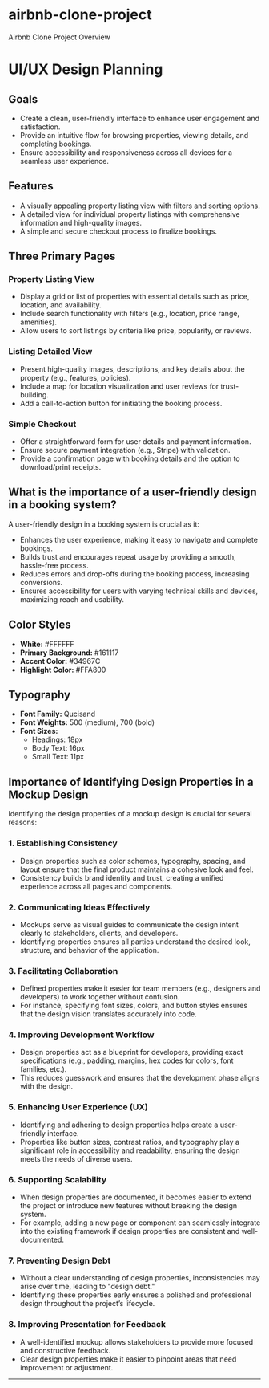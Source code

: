 # airbnb-clone-project
Airbnb Clone Project Overview

# UI/UX Design Planning

## Goals
- Create a clean, user-friendly interface to enhance user engagement and satisfaction.
- Provide an intuitive flow for browsing properties, viewing details, and completing bookings.
- Ensure accessibility and responsiveness across all devices for a seamless user experience.

## Features
- A visually appealing property listing view with filters and sorting options.
- A detailed view for individual property listings with comprehensive information and high-quality images.
- A simple and secure checkout process to finalize bookings.

## Three Primary Pages

### Property Listing View
- Display a grid or list of properties with essential details such as price, location, and availability.
- Include search functionality with filters (e.g., location, price range, amenities).
- Allow users to sort listings by criteria like price, popularity, or reviews.

### Listing Detailed View
- Present high-quality images, descriptions, and key details about the property (e.g., features, policies).
- Include a map for location visualization and user reviews for trust-building.
- Add a call-to-action button for initiating the booking process.

### Simple Checkout
- Offer a straightforward form for user details and payment information.
- Ensure secure payment integration (e.g., Stripe) with validation.
- Provide a confirmation page with booking details and the option to download/print receipts.

## What is the importance of a user-friendly design in a booking system?
A user-friendly design in a booking system is crucial as it:
- Enhances the user experience, making it easy to navigate and complete bookings.
- Builds trust and encourages repeat usage by providing a smooth, hassle-free process.
- Reduces errors and drop-offs during the booking process, increasing conversions.
- Ensures accessibility for users with varying technical skills and devices, maximizing reach and usability.
## Color Styles
- **White:** #FFFFFF
- **Primary Background:** #161117
- **Accent Color:** #34967C
- **Highlight Color:** #FFA800

## Typography
- **Font Family:** Qucisand
- **Font Weights:** 500 (medium), 700 (bold)
- **Font Sizes:** 
  - Headings: 18px
  - Body Text: 16px
  - Small Text: 11px
## Importance of Identifying Design Properties in a Mockup Design

Identifying the design properties of a mockup design is crucial for several reasons:

### 1. Establishing Consistency
- Design properties such as color schemes, typography, spacing, and layout ensure that the final product maintains a cohesive look and feel.
- Consistency builds brand identity and trust, creating a unified experience across all pages and components.

### 2. Communicating Ideas Effectively
- Mockups serve as visual guides to communicate the design intent clearly to stakeholders, clients, and developers.
- Identifying properties ensures all parties understand the desired look, structure, and behavior of the application.

### 3. Facilitating Collaboration
- Defined properties make it easier for team members (e.g., designers and developers) to work together without confusion.
- For instance, specifying font sizes, colors, and button styles ensures that the design vision translates accurately into code.

### 4. Improving Development Workflow
- Design properties act as a blueprint for developers, providing exact specifications (e.g., padding, margins, hex codes for colors, font families, etc.).
- This reduces guesswork and ensures that the development phase aligns with the design.

### 5. Enhancing User Experience (UX)
- Identifying and adhering to design properties helps create a user-friendly interface.
- Properties like button sizes, contrast ratios, and typography play a significant role in accessibility and readability, ensuring the design meets the needs of diverse users.

### 6. Supporting Scalability
- When design properties are documented, it becomes easier to extend the project or introduce new features without breaking the design system.
- For example, adding a new page or component can seamlessly integrate into the existing framework if design properties are consistent and well-documented.

### 7. Preventing Design Debt
- Without a clear understanding of design properties, inconsistencies may arise over time, leading to "design debt."
- Identifying these properties early ensures a polished and professional design throughout the project’s lifecycle.

### 8. Improving Presentation for Feedback
- A well-identified mockup allows stakeholders to provide more focused and constructive feedback.
- Clear design properties make it easier to pinpoint areas that need improvement or adjustment.

---



